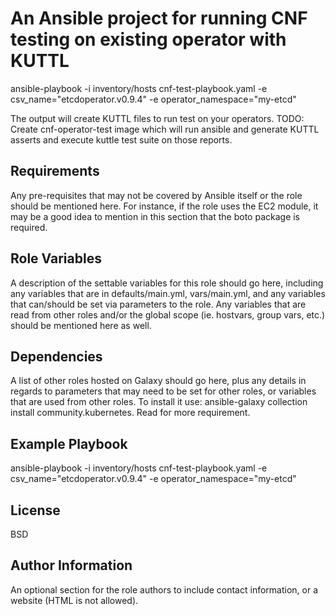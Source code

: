 An Ansible project for running CNF testing on existing operator with KUTTL 
=========

ansible-playbook -i inventory/hosts cnf-test-playbook.yaml -e csv_name="etcdoperator.v0.9.4" -e operator_namespace="my-etcd"

The output will create KUTTL files to run test on your operators.
TODO: Create cnf-operator-test image which will  run ansible and generate KUTTL asserts and execute kuttle test suite on those reports.


Requirements
------------

Any pre-requisites that may not be covered by Ansible itself or the role should be mentioned here. For instance, if the role uses the EC2 module, it may be a good idea to mention in this section that the boto package is required.

Role Variables
--------------

A description of the settable variables for this role should go here, including any variables that are in defaults/main.yml, vars/main.yml, and any variables that can/should be set via parameters to the role. Any variables that are read from other roles and/or the global scope (ie. hostvars, group vars, etc.) should be mentioned here as well.

Dependencies
------------

A list of other roles hosted on Galaxy should go here, plus any details in regards to parameters that may need to be set for other roles, or variables that are used from other roles.
To install it use: ansible-galaxy collection install community.kubernetes.
Read for more requirement.


Example Playbook
----------------

ansible-playbook -i inventory/hosts cnf-test-playbook.yaml -e csv_name="etcdoperator.v0.9.4" -e operator_namespace="my-etcd"

License
-------

BSD

Author Information
------------------

An optional section for the role authors to include contact information, or a website (HTML is not allowed).
